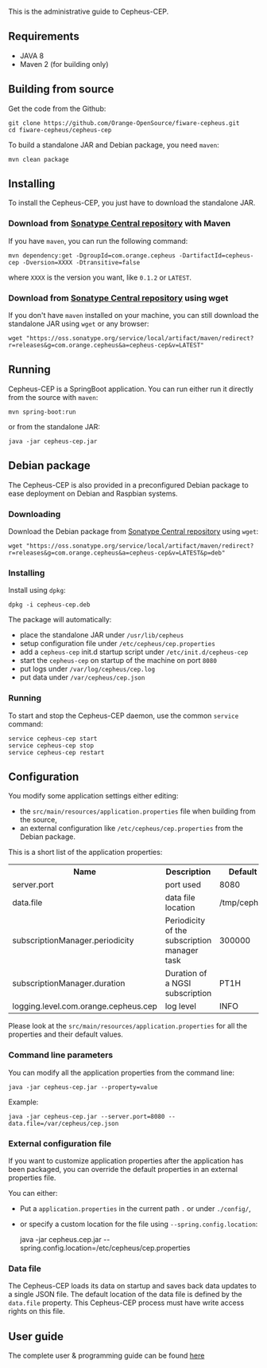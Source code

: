 This is the administrative guide to Cepheus-CEP.

## Requirements

* JAVA 8
* Maven 2 (for building only)

## Building from source

Get the code from the Github:

    git clone https://github.com/Orange-OpenSource/fiware-cepheus.git
    cd fiware-cepheus/cepheus-cep

To build a standalone JAR and Debian package, you need `maven`:

    mvn clean package

## Installing

To install the Cepheus-CEP, you just have to download the standalone JAR.

### Download from [Sonatype Central repository](http://central.sonatype.org/) with Maven

If you have `maven`, you can run the following command:

    mvn dependency:get -DgroupId=com.orange.cepheus -DartifactId=cepheus-cep -Dversion=XXXX -Dtransitive=false

where `XXXX` is the version you want, like `0.1.2` or `LATEST`.

### Download from [Sonatype Central repository](http://central.sonatype.org/) using wget

If you don't have `maven` installed on your machine, you can still download the standalone JAR using `wget` or any browser:

    wget "https://oss.sonatype.org/service/local/artifact/maven/redirect?r=releases&g=com.orange.cepheus&a=cepheus-cep&v=LATEST"

## Running

Cepheus-CEP is a SpringBoot application. You can run either run it directly from the source with `maven`:

    mvn spring-boot:run

or from the standalone JAR:

    java -jar cepheus-cep.jar

## Debian package

The Cepheus-CEP is also provided in a preconfigured Debian package to ease deployment on Debian and Raspbian systems.

### Downloading

Download the Debian package from [Sonatype Central repository](http://central.sonatype.org/) using `wget`:

    wget "https://oss.sonatype.org/service/local/artifact/maven/redirect?r=releases&g=com.orange.cepheus&a=cepheus-cep&v=LATEST&p=deb"

### Installing

Install using `dpkg`:

    dpkg -i cepheus-cep.deb

The package will automatically:

- place the standalone JAR under `/usr/lib/cepheus`
- setup configuration file under `/etc/cepheus/cep.properties`
- add a `cepheus-cep` init.d startup script under `/etc/init.d/cepheus-cep`
- start the `cepheus-cep` on startup of the machine on port `8080`
- put logs under `/var/log/cepheus/cep.log`
- put data under `/var/cepheus/cep.json`

### Running

To start and stop the Cepheus-CEP daemon, use the common `service` command:

    service cepheus-cep start
    service cepheus-cep stop
    service cepheus-cep restart

## Configuration

You modify some application settings either editing:

- the `src/main/resources/application.properties` file when building from the source,
- an external configuration like `/etc/cepheus/cep.properties` from the Debian package.

This is a short list of the application properties:

<table>
    <tr><th>Name</th><th>Description</th><th>Default value</th></tr>
    <tr><td>server.port</td><td>port used</td><td>8080</td></tr>
    <tr><td>data.file</td><td>data file location</td><td>/tmp/cepheus.json</td></tr>
    <tr><td>subscriptionManager.periodicity</td><td>Periodicity of the subscription manager task</td><td>300000</td></tr>
    <tr><td>subscriptionManager.duration</td><td>Duration of a NGSI subscription</td><td>PT1H</td></tr>
    <tr><td>logging.level.com.orange.cepheus.cep</td><td>log level</td><td>INFO</td></tr>
</table>

Please look at the `src/main/resources/application.properties` for all the properties and their default values.

### Command line parameters

You can modify all the application properties from the command line:

    java -jar cepheus-cep.jar --property=value

Example:

    java -jar cepheus-cep.jar --server.port=8080 --data.file=/var/cepheus/cep.json

### External configuration file

If you want to customize application properties after the application has been packaged,
you can override the default properties in an external properties file.

You can either:

- Put a `application.properties` in the current path `.` or under `./config/`,
- or specify a custom location for the file using `--spring.config.location`:


    java -jar cepheus.cep.jar --spring.config.location=/etc/cepheus/cep.properties

### Data file

The Cepheus-CEP loads its data on startup and saves back data updates to a single JSON file.
The default location of the data file is defined by the `data.file` property.
This Cepheus-CEP process must have write access rights on this file.

## User guide

The complete user & programming guide can be found [here](../index.md)
